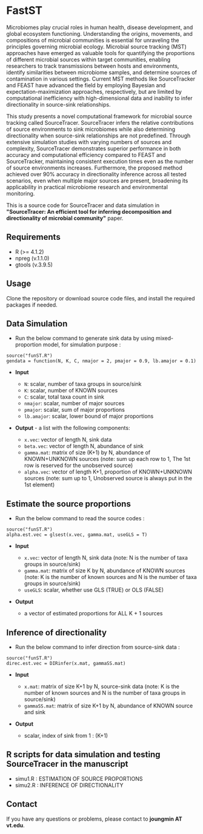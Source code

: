 # FastST
Microbiomes play crucial roles in human health, disease development, and global ecosystem functioning. Understanding the origins, movements, and compositions of microbial communities is essential for unraveling the principles governing microbial ecology. Microbial source tracking (MST) approaches have emerged as valuable tools for quantifying the proportions of different microbial sources within target communities, enabling researchers to track transmissions between hosts and environments, identify similarities between microbiome samples, and determine sources of contamination in various settings. Current MST methods like SourceTracker and FEAST have advanced the field by employing Bayesian and expectation-maximization approaches, respectively, but are limited by computational inefficiency with high-dimensional data and inability to infer directionality in source-sink relationships.

This study presents a novel computational framework for microbial source tracking called SourceTracer. SourceTracer infers the relative contributions of source environments to sink microbiomes while also determining directionality when source-sink relationships are not predefined. Through extensive simulation studies with varying numbers of sources and complexity, SourceTracer demonstrates superior performance in both accuracy and computational efficiency compared to FEAST and SourceTracker, maintaining consistent execution times even as the number of source environments increases. Furthermore, the proposed method achieved over 90\% accuracy in directionality inference across all tested scenarios, even when multiple major sources are present, broadening its applicability in practical microbiome research and environmental monitoring. 

This is a source code for SourceTracer and data simulation in **"SourceTracer: An efficient tool for inferring decomposition and directionality of microbial community"** paper.

## Requirements
* R (>= 4.1.2)
* npreg (v.1.1.0)
* gtools (v.3.9.5)

## Usage
Clone the repository or download source code files, and install the required packages if needed.

## Data Simulation
* Run the below command to generate sink data by using mixed-proportion model, for simulation purpose :
```
source("funST.R")
gendata = function(N, K, C, nmajor = 2, pmajor = 0.9, lb.amajor = 0.1)
```
* **Input**
  * `N`: scalar, number of taxa groups in source/sink
  * `K`: scalar, number of KNOWN sources
  * `C`: scalar, total taxa count in sink
  * `nmajor`: scalar, number of major sources
  * `pmajor`: scalar, sum of major proportions
  * `lb.amajor`: scalar, lower bound of major proportions

* **Output** - a list with the following components:
  * `x.vec`: vector of length N, sink data 
  * `beta.vec`: vector of length N, abundance of sink 
  * `gamma.mat`: matrix of size (K+1) by N, abundance of KNOWN+UNKNOWN sources (note: sum up each row to 1, The 1st row is reserved for the unobserved source)
  * `alpha.vec`: vector of length K+1, proportion of KNOWN+UNKNOWN sources (note: sum up to 1, Unobserved source is always put in the 1st element)

## Estimate the source proportions
* Run the below command to read the source codes :
```
source("funST.R")
alpha.est.vec = glsest(x.vec, gamma.mat, useGLS = T)
```
* **Input**
  * `x.vec`: vector of length N, sink data (note: N is the number of taxa groups in source/sink)
  * `gamma.mat`: matrix of size K by N, abundance of KNOWN sources (note: K is the number of known sources and N is the number of taxa groups in source/sink)
  * `useGLS`: scalar, whether use GLS (TRUE) or OLS (FALSE)
 
* **Output**
  * a vector of estimated proportions for ALL K + 1 sources

## Inference of directionality
* Run the below command to infer direction from source-sink data :
```
source("funST.R")
direc.est.vec = DIRinfer(x.mat, gammaSS.mat)
```
* **Input**
  * `x.mat`: matrix of size K+1 by N, source-sink data (note: K is the number of known sources and N is the number of taxa groups in source/sink)
  * `gammaSS.mat`: matrix of size K+1 by N, abundance of KNOWN source and sink

* **Output**
  * scalar, index of sink from 1 : (K+1)

## R scripts for data simulation and testing SourceTracer in the manuscript
* simu1.R : ESTIMATION OF SOURCE PROPORTIONS
* simu2.R : INFERENCE OF DIRECTIONALITY

## Contact
If you have any questions or problems, please contact to **joungmin AT vt.edu**.

